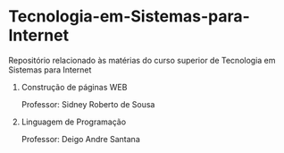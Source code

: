 # Tecnologia-em-Sistemas-para-Internet
Repositório relacionado às matérias do curso superior de Tecnologia em Sistemas para Internet

1. Construção de páginas WEB

    Professor: Sidney Roberto de Sousa
  
2. Linguagem de Programação

    Professor: Deigo Andre Santana
